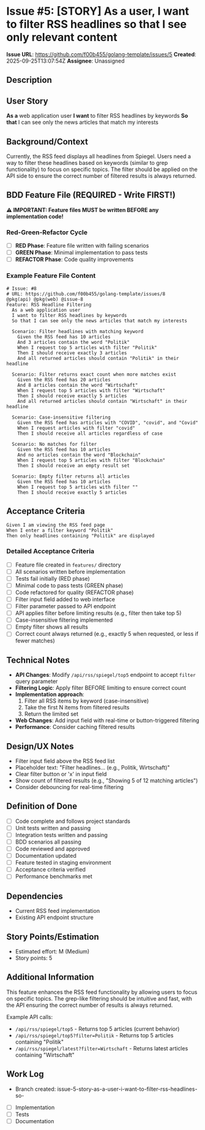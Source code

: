 # Issue #5: [STORY] As a user, I want to filter RSS headlines so that I see only relevant content

**Issue URL**: https://github.com/f00b455/golang-template/issues/5
**Created**: 2025-09-25T13:07:54Z
**Assignee**: Unassigned

## Description
## User Story
**As a** web application user
**I want** to filter RSS headlines by keywords
**So that** I can see only the news articles that match my interests

## Background/Context
Currently, the RSS feed displays all headlines from Spiegel. Users need a way to filter these headlines based on keywords (similar to grep functionality) to focus on specific topics. The filter should be applied on the API side to ensure the correct number of filtered results is always returned.

## BDD Feature File (REQUIRED - Write FIRST!)
**⚠️ IMPORTANT: Feature files MUST be written BEFORE any implementation code!**

### Red-Green-Refactor Cycle
- [ ] **RED Phase**: Feature file written with failing scenarios
- [ ] **GREEN Phase**: Minimal implementation to pass tests
- [ ] **REFACTOR Phase**: Code quality improvements

### Example Feature File Content
```gherkin
# Issue: #8
# URL: https://github.com/f00b455/golang-template/issues/8
@pkg(api) @pkg(web) @issue-8
Feature: RSS Headline Filtering
  As a web application user
  I want to filter RSS headlines by keywords
  So that I can see only the news articles that match my interests

  Scenario: Filter headlines with matching keyword
    Given the RSS feed has 10 articles
    And 3 articles contain the word "Politik"
    When I request top 5 articles with filter "Politik"
    Then I should receive exactly 3 articles
    And all returned articles should contain "Politik" in their headline

  Scenario: Filter returns exact count when more matches exist
    Given the RSS feed has 20 articles
    And 8 articles contain the word "Wirtschaft"
    When I request top 5 articles with filter "Wirtschaft"
    Then I should receive exactly 5 articles
    And all returned articles should contain "Wirtschaft" in their headline

  Scenario: Case-insensitive filtering
    Given the RSS feed has articles with "COVID", "covid", and "Covid"
    When I request articles with filter "covid"
    Then I should receive all articles regardless of case

  Scenario: No matches for filter
    Given the RSS feed has 10 articles
    And no articles contain the word "Blockchain"
    When I request top 5 articles with filter "Blockchain"
    Then I should receive an empty result set

  Scenario: Empty filter returns all articles
    Given the RSS feed has 10 articles
    When I request top 5 articles with filter ""
    Then I should receive exactly 5 articles
```

## Acceptance Criteria
```gherkin
Given I am viewing the RSS feed page
When I enter a filter keyword "Politik"
Then only headlines containing "Politik" are displayed
```

### Detailed Acceptance Criteria
- [ ] Feature file created in `features/` directory
- [ ] All scenarios written before implementation
- [ ] Tests fail initially (RED phase)
- [ ] Minimal code to pass tests (GREEN phase)
- [ ] Code refactored for quality (REFACTOR phase)
- [ ] Filter input field added to web interface
- [ ] Filter parameter passed to API endpoint
- [ ] API applies filter before limiting results (e.g., filter then take top 5)
- [ ] Case-insensitive filtering implemented
- [ ] Empty filter shows all results
- [ ] Correct count always returned (e.g., exactly 5 when requested, or less if fewer matches)

## Technical Notes
- **API Changes**: Modify `/api/rss/spiegel/top5` endpoint to accept `filter` query parameter
- **Filtering Logic**: Apply filter BEFORE limiting to ensure correct count
- **Implementation approach**:
  1. Filter all RSS items by keyword (case-insensitive)
  2. Take the first N items from filtered results
  3. Return the limited set
- **Web Changes**: Add input field with real-time or button-triggered filtering
- **Performance**: Consider caching filtered results

## Design/UX Notes
- Filter input field above the RSS feed list
- Placeholder text: "Filter headlines... (e.g., Politik, Wirtschaft)"
- Clear filter button or 'x' in input field
- Show count of filtered results (e.g., "Showing 5 of 12 matching articles")
- Consider debouncing for real-time filtering

## Definition of Done
- [ ] Code complete and follows project standards
- [ ] Unit tests written and passing
- [ ] Integration tests written and passing
- [ ] BDD scenarios all passing
- [ ] Code reviewed and approved
- [ ] Documentation updated
- [ ] Feature tested in staging environment
- [ ] Acceptance criteria verified
- [ ] Performance benchmarks met

## Dependencies
- Current RSS feed implementation
- Existing API endpoint structure

## Story Points/Estimation
- Estimated effort: M (Medium)
- Story points: 5

## Additional Information
This feature enhances the RSS feed functionality by allowing users to focus on specific topics. The grep-like filtering should be intuitive and fast, with the API ensuring the correct number of results is always returned.

Example API calls:
- `/api/rss/spiegel/top5` - Returns top 5 articles (current behavior)
- `/api/rss/spiegel/top5?filter=Politik` - Returns top 5 articles containing "Politik"
- `/api/rss/spiegel/latest?filter=Wirtschaft` - Returns latest articles containing "Wirtschaft"

## Work Log
- Branch created: issue-5-story-as-a-user-i-want-to-filter-rss-headlines-so-
- [ ] Implementation
- [ ] Tests
- [ ] Documentation
